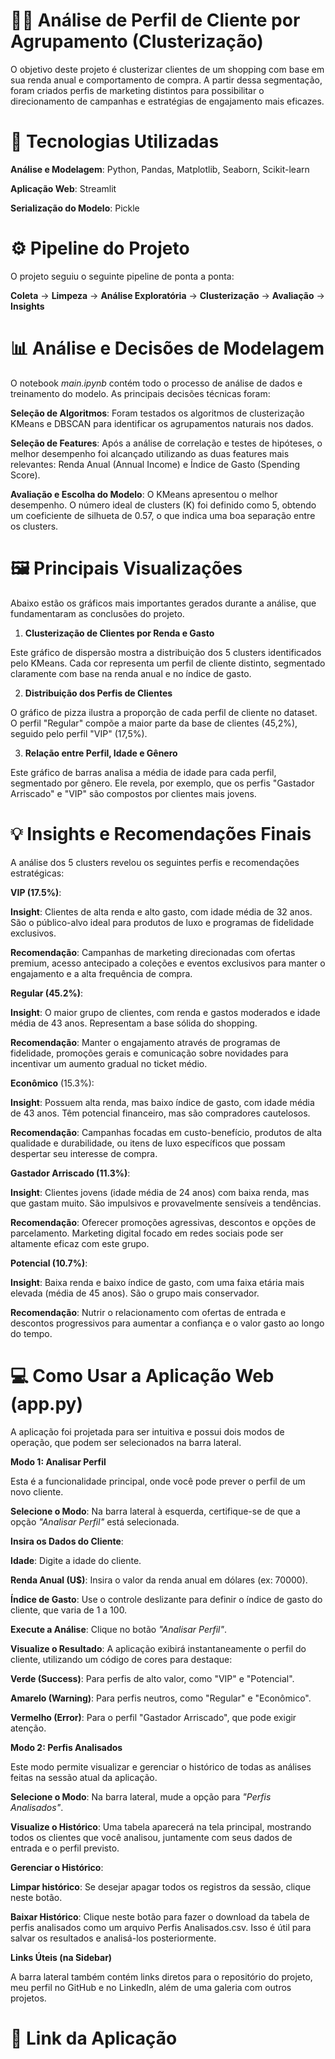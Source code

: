 # 🧑‍💼 Análise de Perfil de Cliente por Agrupamento (Clusterização)

O objetivo deste projeto é clusterizar clientes de um shopping com base em sua renda anual e comportamento de compra. A partir dessa segmentação, foram criados perfis de marketing distintos para possibilitar o direcionamento de campanhas e estratégias de engajamento mais eficazes.

# 🚀 Tecnologias Utilizadas

**Análise e Modelagem**: Python, Pandas, Matplotlib, Seaborn, Scikit-learn

**Aplicação Web**: Streamlit

**Serialização do Modelo**: Pickle

# ⚙️ Pipeline do Projeto

O projeto seguiu o seguinte pipeline de ponta a ponta:

**Coleta** → **Limpeza** → **Análise Exploratória** → **Clusterização** → **Avaliação** → **Insights**

# 📊 Análise e Decisões de Modelagem

O notebook *main.ipynb* contém todo o processo de análise de dados e treinamento do modelo. As principais decisões técnicas foram:

**Seleção de Algoritmos**: Foram testados os algoritmos de clusterização KMeans e DBSCAN para identificar os agrupamentos naturais nos dados.

**Seleção de Features**: Após a análise de correlação e testes de hipóteses, o melhor desempenho foi alcançado utilizando as duas features mais relevantes: Renda Anual (Annual Income) e Índice de Gasto (Spending Score).

**Avaliação e Escolha do Modelo**: O KMeans apresentou o melhor desempenho. O número ideal de clusters (K) foi definido como 5, obtendo um coeficiente de silhueta de 0.57, o que indica uma boa separação entre os clusters.

# 🖼️ Principais Visualizações

Abaixo estão os gráficos mais importantes gerados durante a análise, que fundamentaram as conclusões do projeto.

1. **Clusterização de Clientes por Renda e Gasto**

Este gráfico de dispersão mostra a distribuição dos 5 clusters identificados pelo KMeans. Cada cor representa um perfil de cliente distinto, segmentado claramente com base na renda anual e no índice de gasto.

2. **Distribuição dos Perfis de Clientes**

O gráfico de pizza ilustra a proporção de cada perfil de cliente no dataset. O perfil "Regular" compõe a maior parte da base de clientes (45,2%), seguido pelo perfil "VIP" (17,5%).

3. **Relação entre Perfil, Idade e Gênero**

Este gráfico de barras analisa a média de idade para cada perfil, segmentado por gênero. Ele revela, por exemplo, que os perfis "Gastador Arriscado" e "VIP" são compostos por clientes mais jovens.

# 💡 Insights e Recomendações Finais

A análise dos 5 clusters revelou os seguintes perfis e recomendações estratégicas:

**VIP (17.5%)**:

**Insight**: Clientes de alta renda e alto gasto, com idade média de 32 anos. São o público-alvo ideal para produtos de luxo e programas de fidelidade exclusivos.

**Recomendação**: Campanhas de marketing direcionadas com ofertas premium, acesso antecipado a coleções e eventos exclusivos para manter o engajamento e a alta frequência de compra.

**Regular (45.2%)**:

**Insight**: O maior grupo de clientes, com renda e gastos moderados e idade média de 43 anos. Representam a base sólida do shopping.

**Recomendação**: Manter o engajamento através de programas de fidelidade, promoções gerais e comunicação sobre novidades para incentivar um aumento gradual no ticket médio.

**Econômico** (15.3%):

**Insight**: Possuem alta renda, mas baixo índice de gasto, com idade média de 43 anos. Têm potencial financeiro, mas são compradores cautelosos.

**Recomendação**: Campanhas focadas em custo-benefício, produtos de alta qualidade e durabilidade, ou itens de luxo específicos que possam despertar seu interesse de compra.

**Gastador Arriscado (11.3%)**:

**Insight**: Clientes jovens (idade média de 24 anos) com baixa renda, mas que gastam muito. São impulsivos e provavelmente sensíveis a tendências.

**Recomendação**: Oferecer promoções agressivas, descontos e opções de parcelamento. Marketing digital focado em redes sociais pode ser altamente eficaz com este grupo.

**Potencial (10.7%)**:

**Insight**: Baixa renda e baixo índice de gasto, com uma faixa etária mais elevada (média de 45 anos). São o grupo mais conservador.

**Recomendação**: Nutrir o relacionamento com ofertas de entrada e descontos progressivos para aumentar a confiança e o valor gasto ao longo do tempo.

# 💻 Como Usar a Aplicação Web (app.py)

A aplicação foi projetada para ser intuitiva e possui dois modos de operação, que podem ser selecionados na barra lateral.

**Modo 1: Analisar Perfil**

Esta é a funcionalidade principal, onde você pode prever o perfil de um novo cliente.

**Selecione o Modo**: Na barra lateral à esquerda, certifique-se de que a opção *"Analisar Perfil"* está selecionada.

**Insira os Dados do Cliente**:

**Idade**: Digite a idade do cliente.

**Renda Anual (U$)**: Insira o valor da renda anual em dólares (ex: 70000).

**Índice de Gasto**: Use o controle deslizante para definir o índice de gasto do cliente, que varia de 1 a 100.

**Execute a Análise**: Clique no botão *"Analisar Perfil"*.

**Visualize o Resultado**: A aplicação exibirá instantaneamente o perfil do cliente, utilizando um código de cores para destaque:

**Verde (Success)**: Para perfis de alto valor, como "VIP" e "Potencial".

**Amarelo (Warning)**: Para perfis neutros, como "Regular" e "Econômico".

**Vermelho (Error)**: Para o perfil "Gastador Arriscado", que pode exigir atenção.

**Modo 2: Perfis Analisados**

Este modo permite visualizar e gerenciar o histórico de todas as análises feitas na sessão atual da aplicação.

**Selecione o Modo**: Na barra lateral, mude a opção para *"Perfis Analisados"*.

**Visualize o Histórico**: Uma tabela aparecerá na tela principal, mostrando todos os clientes que você analisou, juntamente com seus dados de entrada e o perfil previsto.

**Gerenciar o Histórico**:

**Limpar histórico**: Se desejar apagar todos os registros da sessão, clique neste botão.

**Baixar Histórico**: Clique neste botão para fazer o download da tabela de perfis analisados como um arquivo Perfis Analisados.csv. Isso é útil para salvar os resultados e analisá-los posteriormente.

**Links Úteis (na Sidebar)**

A barra lateral também contém links diretos para o repositório do projeto, meu perfil no GitHub e no LinkedIn, além de uma galeria com outros projetos.

# 🔗 Link da Aplicação

